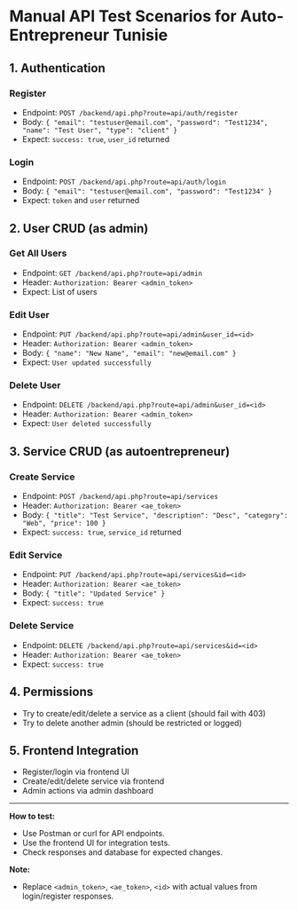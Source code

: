 # Manual API Test Scenarios for Auto-Entrepreneur Tunisie

## 1. Authentication
### Register
- Endpoint: `POST /backend/api.php?route=api/auth/register`
- Body: `{ "email": "testuser@email.com", "password": "Test1234", "name": "Test User", "type": "client" }`
- Expect: `success: true`, `user_id` returned

### Login
- Endpoint: `POST /backend/api.php?route=api/auth/login`
- Body: `{ "email": "testuser@email.com", "password": "Test1234" }`
- Expect: `token` and `user` returned

## 2. User CRUD (as admin)
### Get All Users
- Endpoint: `GET /backend/api.php?route=api/admin`
- Header: `Authorization: Bearer <admin_token>`
- Expect: List of users

### Edit User
- Endpoint: `PUT /backend/api.php?route=api/admin&user_id=<id>`
- Header: `Authorization: Bearer <admin_token>`
- Body: `{ "name": "New Name", "email": "new@email.com" }`
- Expect: `User updated successfully`

### Delete User
- Endpoint: `DELETE /backend/api.php?route=api/admin&user_id=<id>`
- Header: `Authorization: Bearer <admin_token>`
- Expect: `User deleted successfully`

## 3. Service CRUD (as autoentrepreneur)
### Create Service
- Endpoint: `POST /backend/api.php?route=api/services`
- Header: `Authorization: Bearer <ae_token>`
- Body: `{ "title": "Test Service", "description": "Desc", "category": "Web", "price": 100 }`
- Expect: `success: true`, `service_id` returned

### Edit Service
- Endpoint: `PUT /backend/api.php?route=api/services&id=<id>`
- Header: `Authorization: Bearer <ae_token>`
- Body: `{ "title": "Updated Service" }`
- Expect: `success: true`

### Delete Service
- Endpoint: `DELETE /backend/api.php?route=api/services&id=<id>`
- Header: `Authorization: Bearer <ae_token>`
- Expect: `success: true`

## 4. Permissions
- Try to create/edit/delete a service as a client (should fail with 403)
- Try to delete another admin (should be restricted or logged)

## 5. Frontend Integration
- Register/login via frontend UI
- Create/edit/delete service via frontend
- Admin actions via admin dashboard

---

**How to test:**
- Use Postman or curl for API endpoints.
- Use the frontend UI for integration tests.
- Check responses and database for expected changes.

**Note:**
- Replace `<admin_token>`, `<ae_token>`, `<id>` with actual values from login/register responses.
